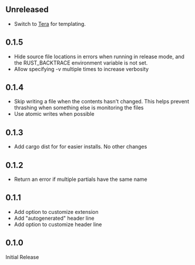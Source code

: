 ## Unreleased

- Switch to [Tera](https://keats.github.io/tera/docs) for templating.

## 0.1.5

- Hide source file locations in errors when running in release mode, and the RUST_BACKTRACE environment variable is not set.
- Allow specifying -v multiple times to increase verbosity

## 0.1.4

- Skip writing a file when the contents hasn't changed. This helps prevent thrashing when something else is monitoring the files
- Use atomic writes when possible

## 0.1.3

- Add cargo dist for for easier installs. No other changes

## 0.1.2

- Return an error if multiple partials have the same name

## 0.1.1

- Add option to customize extension
- Add "autogenerated" header line
- Add option to customize header line

## 0.1.0

Initial Release
